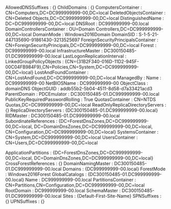 
AllowedDNSSuffixes                 : {}
ChildDomains                       : {}
ComputersContainer                 : CN=Computers,DC=DC999999999-00,DC=local
DeletedObjectsContainer            : CN=Deleted Objects,DC=DC999999999-00,DC=local
DistinguishedName                  : DC=DC999999999-00,DC=local
DNSRoot                            : DC999999999-00.local
DomainControllersContainer         : OU=Domain Controllers,DC=DC999999999-00,DC=local
DomainMode                         : Windows2016Domain
DomainSID                          : S-1-5-21-447135690-91861430-3213525697
ForeignSecurityPrincipalsContainer : CN=ForeignSecurityPrincipals,DC=DC999999999-00,DC=local
Forest                             : DC999999999-00.local
InfrastructureMaster               : DC300150485-01.DC999999999-00.local
LastLogonReplicationInterval       :
LinkedGroupPolicyObjects           : {CN={31B2F340-016D-11D2-945F-00C04FB984F9},CN=Policies,CN=System,DC=DC999999999-00,DC=local}
LostAndFoundContainer              : CN=LostAndFound,DC=DC999999999-00,DC=local
ManagedBy                          :
Name                               : DC999999999-00
NetBIOSName                        : DC999999999-00
ObjectClass                        : domainDNS
ObjectGUID                         : addb55b2-5b04-4511-8d58-d7a33421acd3
ParentDomain                       :
PDCEmulator                        : DC300150485-01.DC999999999-00.local
PublicKeyRequiredPasswordRolling   : True
QuotasContainer                    : CN=NTDS Quotas,DC=DC999999999-00,DC=local
ReadOnlyReplicaDirectoryServers    : {}
ReplicaDirectoryServers            : {DC300150485-01.DC999999999-00.local}
RIDMaster                          : DC300150485-01.DC999999999-00.local
SubordinateReferences              : {DC=ForestDnsZones,DC=DC999999999-00,DC=local, DC=DomainDnsZones,DC=DC999999999-00,DC=local,
                                     CN=Configuration,DC=DC999999999-00,DC=local}
SystemsContainer                   : CN=System,DC=DC999999999-00,DC=local
UsersContainer                     : CN=Users,DC=DC999999999-00,DC=local

ApplicationPartitions : {DC=ForestDnsZones,DC=DC999999999-00,DC=local, DC=DomainDnsZones,DC=DC999999999-00,DC=local}
CrossForestReferences : {}
DomainNamingMaster    : DC300150485-01.DC999999999-00.local
Domains               : {DC999999999-00.local}
ForestMode            : Windows2016Forest
GlobalCatalogs        : {DC300150485-01.DC999999999-00.local}
Name                  : DC999999999-00.local
PartitionsContainer   : CN=Partitions,CN=Configuration,DC=DC999999999-00,DC=local
RootDomain            : DC999999999-00.local
SchemaMaster          : DC300150485-01.DC999999999-00.local
Sites                 : {Default-First-Site-Name}
SPNSuffixes           : {}
UPNSuffixes           : {}
